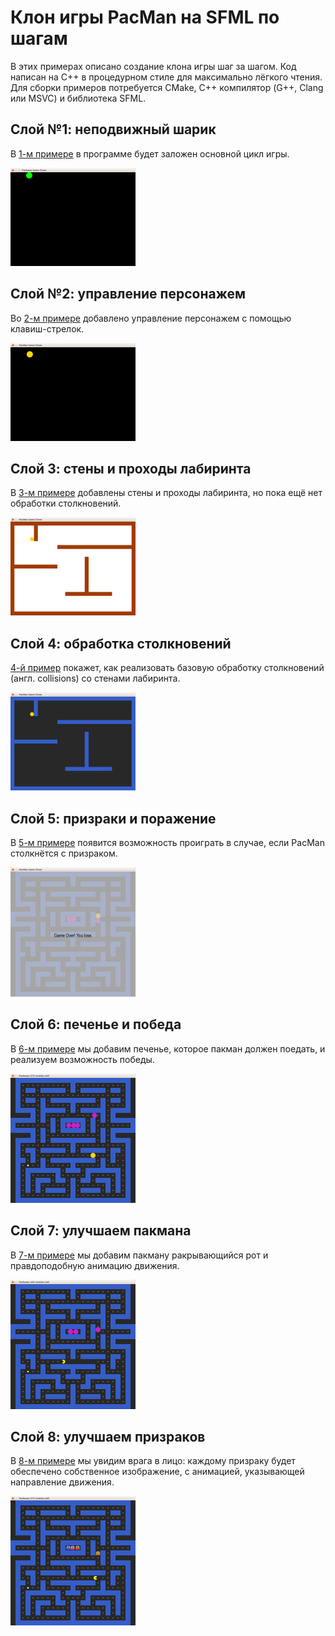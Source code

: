 # Клон игры PacMan на SFML по шагам

В этих примерах описано создание клона игры шаг за шагом. Код написан на C++ в процедурном стиле для максимально лёгкого чтения. Для сборки примеров потребуется CMake, C++ компилятор (G++, Clang или MSVC) и библиотека SFML.

## Слой №1: неподвижный шарик

В [1-м примере](pacman_1) в программе будет заложен основной цикл игры.

![Скриншот](img/preview_1.png)

## Слой №2: управление персонажем

Во [2-м примере](pacman_2) добавлено управление персонажем с помощью клавиш-стрелок.

![Скриншот](img/preview_2.png)

## Слой 3: стены и проходы лабиринта

В [3-м примере](pacman_3) добавлены стены и проходы лабиринта, но пока ещё нет обработки столкновений.

![Скриншот](img/preview_3.png)

## Слой 4: обработка столкновений

[4-й пример](pacman_4) покажет, как реализовать базовую обработку столкновений (англ. collisions) со стенами лабиринта.

![Скриншот](img/preview_4.png)

## Слой 5: призраки и поражение

В [5-м примере](pacman_5) появится возможность проиграть в случае, если PacMan столкнётся с призраком.

![Скриншот](img/preview_5.png)

## Слой 6: печенье и победа

В [6-м примере](pacman_6) мы добавим печенье, которое пакман должен поедать, и реализуем возможность победы.</span>

![Скриншот](img/preview_6.png)

## Слой 7: улучшаем пакмана

В [7-м примере](pacman_7) мы добавим пакману ракрывающийся рот и правдоподобную анимацию движения.</span>

![Скриншот](img/preview_7.png)

## Слой 8: улучшаем призраков

В [8-м примере](pacman_8) мы увидим врага в лицо: каждому призраку будет обеспечено собственное изображение, с анимацией, указывающей направление движения.

![Скриншот](img/preview_8.png)

